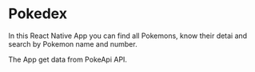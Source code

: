 # Pokedex

In this React Native App you can find all Pokemons, know their detai and search by Pokemon name and number.

The App get data from PokeApi API.
